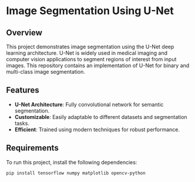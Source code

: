# Image Segmentation Using U-Net

## Overview
This project demonstrates image segmentation using the U-Net deep learning architecture. U-Net is widely used in medical imaging and computer vision applications to segment regions of interest from input images. This repository contains an implementation of U-Net for binary and multi-class image segmentation.

## Features
- **U-Net Architecture**: Fully convolutional network for semantic segmentation.
- **Customizable**: Easily adaptable to different datasets and segmentation tasks.
- **Efficient**: Trained using modern techniques for robust performance.

## Requirements
To run this project, install the following dependencies:
```bash
pip install tensorflow numpy matplotlib opencv-python
